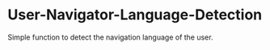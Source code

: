 # User-Navigator-Language-Detection
Simple function to detect the navigation language of the user.

